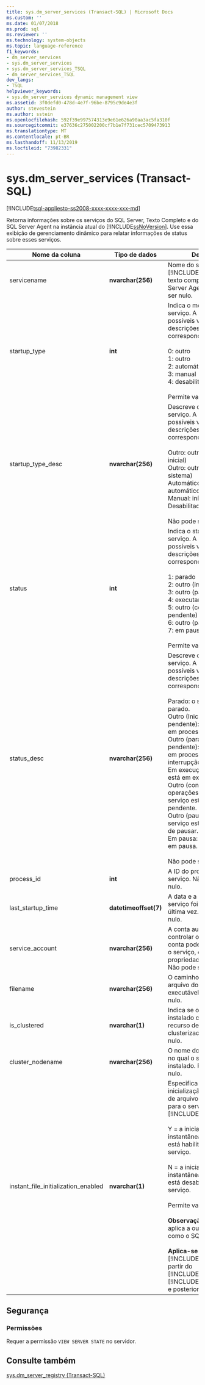 ```yaml
---
title: sys.dm_server_services (Transact-SQL) | Microsoft Docs
ms.custom: ''
ms.date: 01/07/2018
ms.prod: sql
ms.reviewer: ''
ms.technology: system-objects
ms.topic: language-reference
f1_keywords:
- dm_server_services
- sys.dm_server_services
- sys.dm_server_services_TSQL
- dm_server_services_TSQL
dev_langs:
- TSQL
helpviewer_keywords:
- sys.dm_server_services dynamic management view
ms.assetid: 3f0defd0-478d-4e7f-96be-8795c9de4e3f
author: stevestein
ms.author: sstein
ms.openlocfilehash: 592f39e997574313e9e61e626a90aa3ac5fa310f
ms.sourcegitcommit: e37636c275002200cf7b1e7f731cec5709473913
ms.translationtype: MT
ms.contentlocale: pt-BR
ms.lasthandoff: 11/13/2019
ms.locfileid: "73982331"
---
```

# <a name="sysdm_server_services-transact-sql"></a>sys.dm_server_services (Transact-SQL)
[!INCLUDE[tsql-appliesto-ss2008-xxxx-xxxx-xxx-md](../../includes/tsql-appliesto-ss2008-xxxx-xxxx-xxx-md.md)]

  Retorna informações sobre os serviços do SQL Server, Texto Completo e do SQL Server Agent na instância atual do [!INCLUDE[ssNoVersion](../../includes/ssnoversion-md.md)]. Use essa exibição de gerenciamento dinâmico para relatar informações de status sobre esses serviços.  
  
 
|Nome da coluna|Tipo de dados|Descrição|  
|-----------------|---------------|-----------------|  
|servicename|**nvarchar(256)**|Nome do serviço de [!INCLUDE[ssDEnoversion](../../includes/ssdenoversion-md.md)], texto completo ou SQL Server Agent. Não pode ser nulo.|  
|startup_type|**int**|Indica o modo inicial do serviço. A seguir estão os possíveis valores e suas descrições correspondentes.<br /><br /> 0: outro<br />1: outro<br />2: automático<br />3: manual<br />4: desabilitado<br /><br /> Permite valor nulo.|  
|startup_type_desc|**nvarchar(256)**|Descreve o modo inicial do serviço. A seguir estão os possíveis valores e suas descrições correspondentes.<br /><br /> Outro: outro (inicialização inicial)<br />Outro: outro (início do sistema)<br />Automático: início automático<br />Manual: início da demanda<br />Desabilitado: desabilitado<br /><br /> Não pode ser nulo.|  
|status|**int**|Indica o status atual do serviço. A seguir estão os possíveis valores e suas descrições correspondentes.<br /><br /> 1: parado<br />2: outro (início pendente)<br />3: outro (parar pendente)<br />4: executando<br />5: outro (continuar pendente)<br />6: outro (pausa pendente)<br />7: em pausa<br /><br /> Permite valor nulo.|  
|status_desc|**nvarchar(256)**|Descreve o status atual do serviço. A seguir estão os possíveis valores e suas descrições correspondentes.<br /><br /> Parado: o serviço está parado.<br />Outro (Iniciar operação pendente): o serviço está em processo de início.<br />Outro (parar operação pendente): o serviço está em processo de interrupção.<br />Em execução: o serviço está em execução.<br />Outro (continuar as operações pendentes): o serviço está em um estado pendente.<br />Outro (pausa pendente): o serviço está em processo de pausar.<br />Em pausa: o serviço está em pausa.<br /><br /> Não pode ser nulo.|  
|process_id|**int**|A ID do processo do serviço. Não pode ser nulo.|  
|last_startup_time|**datetimeoffset(7)**|A data e a hora em que o serviço foi iniciado pela última vez. Permite valor nulo.|  
|service_account|**nvarchar(256)**|A conta autorizada para controlar o serviço. Essa conta pode iniciar ou parar o serviço, ou modificar as propriedades do serviço. Não pode ser nulo.|  
|filename|**nvarchar(256)**|O caminho e o nome do arquivo do serviço executável. Não pode ser nulo.|  
|is_clustered|**nvarchar(1)**|Indica se o serviço é instalado como um recurso de um servidor clusterizado. Não pode ser nulo.|  
|cluster_nodename|**nvarchar(256)**|O nome do nó de cluster no qual o serviço está instalado. Permite valor nulo.|
|instant_file_initialization_enabled|**nvarchar(1)**|Especifica se a inicialização instantânea de arquivo está habilitada para o serviço de [!INCLUDE[ssDEnoversion](../../includes/ssdenoversion-md.md)].<br /><br />Y = a inicialização instantânea de arquivo está habilitada para o serviço.<br /><br />N = a inicialização instantânea de arquivo está desabilitada para o serviço.<br /><br /> Permite valor nulo.<br /><br /> **Observação:** Não se aplica a outros serviços, como o SQL Server Agent.<br /><br /> **Aplica-se a:** [!INCLUDE[ssNoVersion](../../includes/ssnoversion-md.md)] (a partir do [!INCLUDE[sssql11](../../includes/sssql11-md.md)] SP4 e [!INCLUDE[ssSQL15](../../includes/sssql15-md.md)] SP1 e posterior).|  

## <a name="security"></a>Segurança  
  
### <a name="permissions"></a>Permissões  
 Requer a permissão `VIEW SERVER STATE` no servidor.  
  
## <a name="see-also"></a>Consulte também  
 [sys.dm_server_registry &#40;Transact-SQL&#41;](../../relational-databases/system-dynamic-management-views/sys-dm-server-registry-transact-sql.md)  
  

